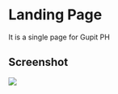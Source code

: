 # Landing Page
It is a single page for Gupit PH

## Screenshot
<img src="Screenshots/gupit_ph.png">

